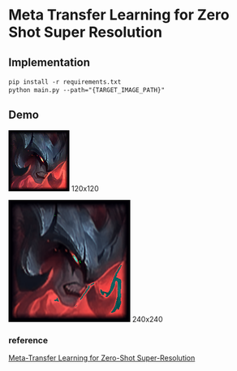 # Meta Transfer Learning for Zero Shot Super Resolution

## Implementation
```
pip install -r requirements.txt
python main.py --path="{TARGET_IMAGE_PATH}"
```

## Demo
<img src="images/Aatrox.png" width="120" height="120" />   120x120

<img src="images/result.png" width="240" height="240" />   240x240

### reference

[Meta-Transfer Learning for Zero-Shot Super-Resolution](https://arxiv.org/pdf/2002.12213.pdf, "MZSR")
